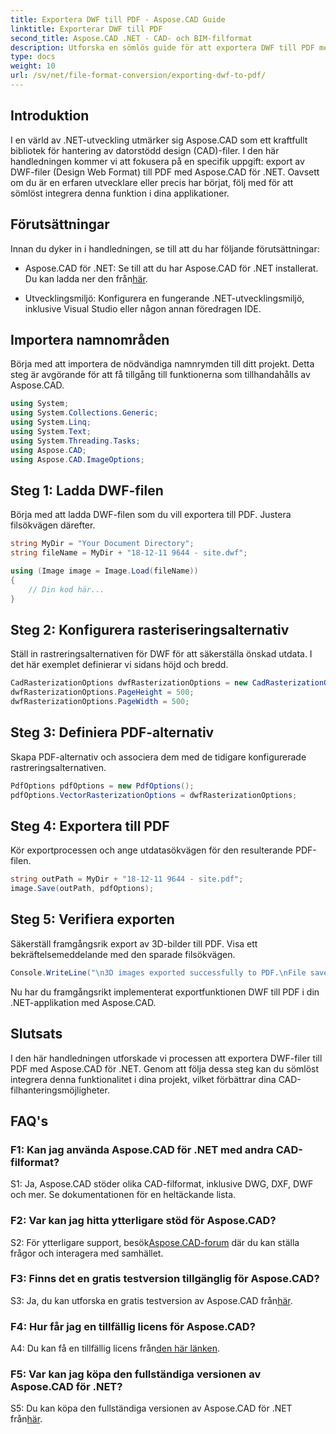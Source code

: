 ```yaml
---
title: Exportera DWF till PDF - Aspose.CAD Guide
linktitle: Exporterar DWF till PDF
second_title: Aspose.CAD .NET - CAD- och BIM-filformat
description: Utforska en sömlös guide för att exportera DWF till PDF med Aspose.CAD för .NET. Förbättra dina CAD-filhanteringsmöjligheter utan ansträngning.
type: docs
weight: 10
url: /sv/net/file-format-conversion/exporting-dwf-to-pdf/
---
```

## Introduktion

I en värld av .NET-utveckling utmärker sig Aspose.CAD som ett kraftfullt bibliotek för hantering av datorstödd design (CAD)-filer. I den här handledningen kommer vi att fokusera på en specifik uppgift: export av DWF-filer (Design Web Format) till PDF med Aspose.CAD för .NET. Oavsett om du är en erfaren utvecklare eller precis har börjat, följ med för att sömlöst integrera denna funktion i dina applikationer.

## Förutsättningar

Innan du dyker in i handledningen, se till att du har följande förutsättningar:

-  Aspose.CAD för .NET: Se till att du har Aspose.CAD för .NET installerat. Du kan ladda ner den från[här](https://releases.aspose.com/cad/net/).

- Utvecklingsmiljö: Konfigurera en fungerande .NET-utvecklingsmiljö, inklusive Visual Studio eller någon annan föredragen IDE.

## Importera namnområden

Börja med att importera de nödvändiga namnrymden till ditt projekt. Detta steg är avgörande för att få tillgång till funktionerna som tillhandahålls av Aspose.CAD.

```csharp
using System;
using System.Collections.Generic;
using System.Linq;
using System.Text;
using System.Threading.Tasks;
using Aspose.CAD;
using Aspose.CAD.ImageOptions;
```

## Steg 1: Ladda DWF-filen

Börja med att ladda DWF-filen som du vill exportera till PDF. Justera filsökvägen därefter.

```csharp
string MyDir = "Your Document Directory";
string fileName = MyDir + "18-12-11 9644 - site.dwf";

using (Image image = Image.Load(fileName))
{
    // Din kod här...
}
```

## Steg 2: Konfigurera rasteriseringsalternativ

Ställ in rastreringsalternativen för DWF för att säkerställa önskad utdata. I det här exemplet definierar vi sidans höjd och bredd.

```csharp
CadRasterizationOptions dwfRasterizationOptions = new CadRasterizationOptions();
dwfRasterizationOptions.PageHeight = 500;
dwfRasterizationOptions.PageWidth = 500;
```

## Steg 3: Definiera PDF-alternativ

Skapa PDF-alternativ och associera dem med de tidigare konfigurerade rastreringsalternativen.

```csharp
PdfOptions pdfOptions = new PdfOptions();
pdfOptions.VectorRasterizationOptions = dwfRasterizationOptions;
```

## Steg 4: Exportera till PDF

Kör exportprocessen och ange utdatasökvägen för den resulterande PDF-filen.

```csharp
string outPath = MyDir + "18-12-11 9644 - site.pdf";
image.Save(outPath, pdfOptions);
```

## Steg 5: Verifiera exporten

Säkerställ framgångsrik export av 3D-bilder till PDF. Visa ett bekräftelsemeddelande med den sparade filsökvägen.

```csharp
Console.WriteLine("\n3D images exported successfully to PDF.\nFile saved at " + MyDir);
```

Nu har du framgångsrikt implementerat exportfunktionen DWF till PDF i din .NET-applikation med Aspose.CAD.

## Slutsats

I den här handledningen utforskade vi processen att exportera DWF-filer till PDF med Aspose.CAD för .NET. Genom att följa dessa steg kan du sömlöst integrera denna funktionalitet i dina projekt, vilket förbättrar dina CAD-filhanteringsmöjligheter.

## FAQ's

### F1: Kan jag använda Aspose.CAD för .NET med andra CAD-filformat?

S1: Ja, Aspose.CAD stöder olika CAD-filformat, inklusive DWG, DXF, DWF och mer. Se dokumentationen för en heltäckande lista.

### F2: Var kan jag hitta ytterligare stöd för Aspose.CAD?

 S2: För ytterligare support, besök[Aspose.CAD-forum](https://forum.aspose.com/c/cad/19) där du kan ställa frågor och interagera med samhället.

### F3: Finns det en gratis testversion tillgänglig för Aspose.CAD?

 S3: Ja, du kan utforska en gratis testversion av Aspose.CAD från[här](https://releases.aspose.com/).

### F4: Hur får jag en tillfällig licens för Aspose.CAD?

 A4: Du kan få en tillfällig licens från[den här länken](https://purchase.aspose.com/temporary-license/).

### F5: Var kan jag köpa den fullständiga versionen av Aspose.CAD för .NET?

 S5: Du kan köpa den fullständiga versionen av Aspose.CAD för .NET från[här](https://purchase.aspose.com/buy).